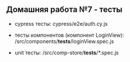 ## Домашняя работа №7 - тесты

- cypress тесты: cypress/e2e/auth.cy.js

- тесты компонентов (компонент LoginView): /src/components/__tests__/loginView.spec.js

- unit тесты: /src/comp-store/__tests__/*.spec.js